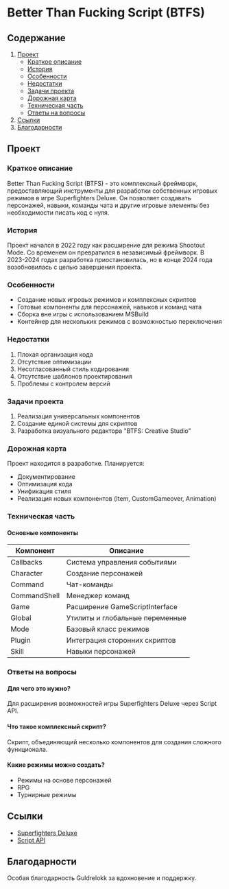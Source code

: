 # Better Than Fucking Script (BTFS)

## Содержание
1. [Проект](#проект)
   - [Краткое описание](#краткое-описание)
   - [История](#история)
   - [Особенности](#особенности)
   - [Недостатки](#недостатки)
   - [Задачи проекта](#задачи-проекта)
   - [Дорожная карта](#дорожная-карта)
   - [Техническая часть](#техническая-часть)
   - [Ответы на вопросы](#ответы-на-вопросы)
2. [Ссылки](#ссылки)
3. [Благодарности](#благодарности)

## Проект

### Краткое описание
Better Than Fucking Script (BTFS) - это комплексный фреймворк, предоставляющий инструменты для разработки собственных игровых режимов в игре Superfighters Deluxe. Он позволяет создавать персонажей, навыки, команды чата и другие игровые элементы без необходимости писать код с нуля.

### История
Проект начался в 2022 году как расширение для режима Shootout Mode. Со временем он превратился в независимый фреймворк. В 2023-2024 годах разработка приостановилась, но в конце 2024 года возобновилась с целью завершения проекта.

### Особенности
- Создание новых игровых режимов и комплексных скриптов
- Готовые компоненты для персонажей, навыков и команд чата
- Сборка вне игры с использованием MSBuild
- Контейнер для нескольких режимов с возможностью переключения

### Недостатки
1. Плохая организация кода
2. Отсутствие оптимизации
3. Несогласованный стиль кодирования
4. Отсутствие шаблонов проектирования
5. Проблемы с контролем версий

### Задачи проекта
1. Реализация универсальных компонентов
2. Создание единой системы для скриптов
3. Разработка визуального редактора "BTFS: Creative Studio"

### Дорожная карта
Проект находится в разработке. Планируется:
- Документирование
- Оптимизация кода
- Унификация стиля
- Реализация новых компонентов (Item, CustomGameover, Animation)

### Техническая часть
#### Основные компоненты
| Компонент      | Описание |
|---------------|----------|
| Callbacks     | Система управления событиями |
| Character     | Создание персонажей |
| Command       | Чат-команды |
| CommandShell  | Менеджер команд |
| Game          | Расширение GameScriptInterface |
| Global        | Утилиты и глобальные переменные |
| Mode          | Базовый класс режимов |
| Plugin        | Интеграция сторонних скриптов |
| Skill         | Навыки персонажей |

### Ответы на вопросы
#### Для чего это нужно?
Для расширения возможностей игры Superfighters Deluxe через Script API.

#### Что такое комплексный скрипт?
Скрипт, объединяющий несколько компонентов для создания сложного функционала.

#### Какие режимы можно создать?
- Режимы на основе персонажей
- RPG
- Турнирные режимы

## Ссылки
- [Superfighters Deluxe](https://www.mythologicinteractive.com)
- [Script API](https://juansero29.github.io/SFDScripts/index.html)

## Благодарности
Особая благодарность Guldrelokk за вдохновение и поддержку.
